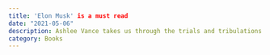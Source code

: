 ```yaml
---
title: 'Elon Musk' is a must read
date: "2021-05-06"
description: Ashlee Vance takes us through the trials and tribulations that made Musk the entrepreneurial icon he is today.
category: Books
---
```


